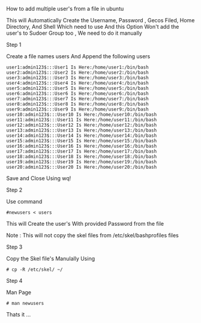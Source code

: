 How to add multiple user's from a file in ubuntu 

This will Automatically Create the Username, Password , Gecos Filed, Home Directory, And Shell Which need to use
And this Option Won't add the user's to Sudoer Group too , We need to do it manually 


Step 1

Create a file names users
And Append the following users

```
user1:admin123$:::User1 Is Here:/home/user1:/bin/bash
user2:admin123$:::User2 Is Here:/home/user2:/bin/bash
user3:admin123$:::User3 Is Here:/home/user3:/bin/bash
user4:admin123$:::User4 Is Here:/home/user4:/bin/bash
user5:admin123$:::User5 Is Here:/home/user5:/bin/bash
user6:admin123$:::User6 Is Here:/home/user6:/bin/bash
user7:admin123$:::User7 Is Here:/home/user7:/bin/bash
user8:admin123$:::User8 Is Here:/home/user8:/bin/bash
user9:admin123$:::User9 Is Here:/home/user9:/bin/bash
user10:admin123$:::User10 Is Here:/home/user10:/bin/bash
user11:admin123$:::User11 Is Here:/home/user11:/bin/bash
user12:admin123$:::User12 Is Here:/home/user12:/bin/bash
user13:admin123$:::User13 Is Here:/home/user13:/bin/bash
user14:admin123$:::User14 Is Here:/home/user14:/bin/bash
user15:admin123$:::User15 Is Here:/home/user15:/bin/bash
user16:admin123$:::User16 Is Here:/home/user16:/bin/bash
user17:admin123$:::User17 Is Here:/home/user17:/bin/bash
user18:admin123$:::User18 Is Here:/home/user18:/bin/bash
user19:admin123$:::User19 Is Here:/home/user19:/bin/bash
user20:admin123$:::User20 Is Here:/home/user20:/bin/bash
```

Save and Close Using wq!


Step 2

Use command 

```
#newusers < users

```

This will Create the user's With provided Password from the file

Note : This will not copy the skel files from /etc/skel/bashprofiles files


Step 3 


Copy the Skel file's Manulally Using 

```
# cp -R /etc/skel/ ~/
```

Step 4 

Man Page

 
```
# man newusers
```

Thats it ...

